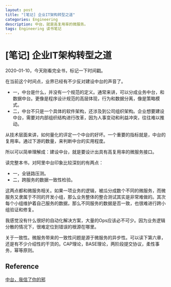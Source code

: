 ```yaml
---
layout: post
title: "[笔记] 企业IT架构转型之道"
categories: Engineering
description: 中台，就是高复用率的微服务。
tags: Engineering 读书笔记
---
```


# [笔记] 企业IT架构转型之道

2020-01-10，今天刚看完全书，标记一下时间戳。

在当前这个时间点，业界已经有不少反对建设中台的声音了。
  - 一，中台是什么，并没有一个规范的定义。通常来讲，可以分成业务中台，和数据中台。更像是程序设计规范的高层体现，行为和数据分离，像是策略模式。
  - 二，中台不只是一个具体的软件架构，还涉及到公司组织架构。企业想要建设中台，需要对内部组织结构进行改革，因为人事变动和利益冲突，往往难以推动。

从技术层面来讲，如何量化的评定一个中台的好坏。一个重要的指标就是，中台的复用率。通过下游的数量，来判断中台的实用程度。

所以可以简单理解成：建设中台，就是要设计出具有高复用率的微服务接口。

读完整本书，对阿里中台印象比较深刻的有两点：
  - 一，全链路压测。
  - 二，跨服务的数据一致性检验。

这两点都和微服务相关。如果一项业务的逻辑，被瓜分成数个不同的微服务，而微服务又隶属于不同的开发小组，那么业务整体的整合测试其实是非常难做的。其次每个小组维护着自己服务的数据，那么不同服务的数据是否一致，也很难进行跨小组验证和修复。

我感觉没有什么很好的自动化解决方案，大量的Ops应该必不可少。因为业务逻辑分散的情况下，很难定位到错误的根源在哪里。

关于一致性。微服务带来的一致性问题是源于微服务的异步性。可以读下第六章，还是有不少介绍性的干货的。CAP理论，BASE理论，两阶段提交协议，柔性事务，幂等原则。

## Reference

[中台，我信了你的邪](https://36kr.com/p/1725013082113)
